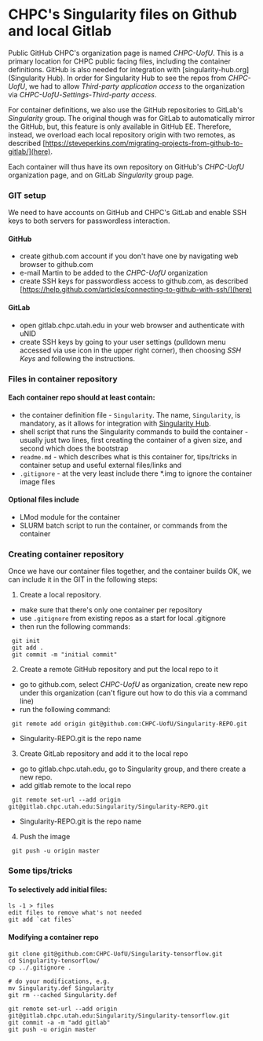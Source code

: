 # CHPC's Singularity files on Github and local Gitlab

Public GitHub CHPC's organization page is named *CHPC-UofU*. This is a primary location for CHPC public facing files, including the container definitions. GitHub is also needed for integration with [singularity-hub.org](Singularity Hub). In order for Singularity Hub to see the repos from *CHPC-UofU*, we had to allow *Third-party application access* to the organization via *CHPC-UofU*-*Settings*-*Third-party access*.

For container definitions, we also use the GitHub repositories to GitLab's *Singularity* group. The original though was for GitLab to automatically mirror the GitHub, but, this feature is only available in GitHub EE. Therefore, instead, we overload each local repository origin with two remotes, as described [https://steveperkins.com/migrating-projects-from-github-to-gitlab/](here).

Each container will thus have its own repository on GitHub's *CHPC-UofU* organization page, and on GitLab *Singularity* group page.

### GIT setup

We need to have accounts on GitHub and CHPC's GitLab and enable SSH keys to both servers for passwordless interaction.

#### GitHub
- create github.com account if you don't have one by navigating web browser to github.com
- e-mail Martin to be added to the *CHPC-UofU* organization
- create SSH keys for passwordless access to github.com, as described [https://help.github.com/articles/connecting-to-github-with-ssh/](here)

#### GitLab
- open gitlab.chpc.utah.edu in your web browser and authenticate with uNID
- create SSH keys by going to your user settings (pulldown menu accessed via use icon in the upper right corner), then choosing *SSH Keys* and following the instructions.

### Files in container repository

#### Each container repo should at least contain:
- the container definition file - `Singularity`. The name, `Singularity`, is mandatory, as it allows for integration with [Singularity Hub](https://singularity-hub.org/).
- shell script that runs the Singularity commands to build the container - usually just two lines, first creating the container of a given size, and second which does the bootstrap
- `readme.md` - which describes what is this container for, tips/tricks in container setup and useful external files/links and 
- `.gitignore` - at the very least include there *.img to ignore the container image files

#### Optional files include
- LMod module for the container
- SLURM batch script to run the container, or commands from the container

### Creating container repository
Once we have our container files together, and the container builds OK, we can include it in the GIT in the following steps:

1. Create a local repository. 
 - make sure that there's only one container per repository
 - use `.gitignore` from existing repos as a start for local .gitignore
 - then run the following commands:
```
 git init
 git add .
 git commit -m "initial commit"
```

2. Create a remote GitHub repository and put the local repo to it
 - go to github.com, select *CHPC-UofU* as organization, create new repo under this organization (can't figure out how to do this via a command line)
 - run the following command:
```
 git remote add origin git@github.com:CHPC-UofU/Singularity-REPO.git
```
 - Singularity-REPO.git is the repo name

3. Create GitLab repository and add it to the local repo
 - go to gitlab.chpc.utah.edu, go to Singularity group, and there create a new repo.
 - add gitlab remote to the local repo 
```
 git remote set-url --add origin git@gitlab.chpc.utah.edu:Singularity/Singularity-REPO.git
```
 - Singularity-REPO.git is the repo name

4. Push the image 
```
 git push -u origin master
```

### Some tips/tricks

#### To selectively add initial files:
```
ls -1 > files
edit files to remove what's not needed
git add `cat files` 
```

#### Modifying a container repo
```
git clone git@github.com:CHPC-UofU/Singularity-tensorflow.git
cd Singularity-tensorflow/
cp ../.gitignore .

# do your modifications, e.g.
mv Singularity.def Singularity
git rm --cached Singularity.def

git remote set-url --add origin  git@gitlab.chpc.utah.edu:Singularity/Singularity-tensorflow.git
git commit -a -m "add gitlab"
git push -u origin master
```


